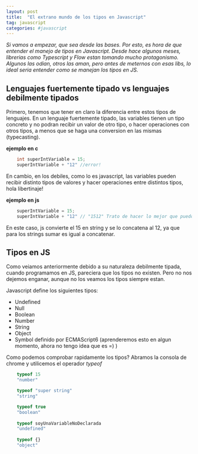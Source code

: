 ```yaml
---
layout: post
title:  "El extrano mundo de los tipos en Javascript"
tag: javascript
categories: #javascript
---
```


*Si vamos a empezar, que sea desde las bases. Por esto, es hora de que entender el manejo de tipos en Javascript. Desde hace algunos meses, librerias como Typescript y Flow estan tomando mucho protagonismo. Algunos las odian, otros las aman, pero antes de meternos con esas libs, lo ideal seria entender como se manejan los tipos en JS.*

## Lenguajes fuertemente tipado vs lenguajes debilmente tipados
Primero, tenemos que tener en claro la diferencia entre estos tipos de lenguajes. En un lenguaje fuertemente tipado, las variables tienen un tipo concreto y no podran recibir un valor de otro tipo, o hacer operaciones con otros tipos, a menos que se haga una conversion en las mismas (typecasting).

**ejemplo en c**
```c
    int superIntVariable = 15; 
    superIntVariable + "12" //error!
```
En cambio, en los debiles, como lo es javascript, las variables pueden recibir distinto tipos de valores  y hacer operaciones entre distintos tipos, hola libertinaje! 

**ejemplo en js** 
```javascript
    superIntVariable = 15; 
    superIntVariable + "12" // "1512" Trato de hacer lo mejor que puedo ;)
```
En este caso, js convierte el 15 en string y se lo concatena al 12, ya que para los strings sumar es igual a concatenar. 

## Tipos en JS
Como veiamos anteriormente debido a su naturaleza debilmente tipada, cuando programamos en JS, pareciera que los tipos no existen. Pero no nos dejemos enganar, aunque no los veamos los tipos siempre estan. 

Javascript define los siguientes tipos: 

* Undefined
* Null 
* Boolean 
* Number
* String
* Object 
* Symbol definido por ECMAScript6 (aprenderemos esto en algun momento, ahora no tengo idea que es =) )

Como podemos comprobar rapidamente los tipos? Abramos la consola de chrome y utilicemos el operador *typeof*

```javascript
    typeof 15
    "number"

    typeof "super string"
    "string"

    typeof true
    "boolean"
    
    typeof soyUnaVariableNoDeclarada
    "undefined"
    
    typeof {}
    "object" 
```

